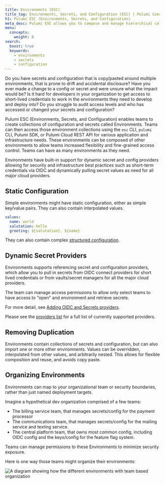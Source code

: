 ```yaml
---
title: Environments (ESC)
title_tag: Environments, Secrets, and Configuration (ESC) | Pulumi Concepts
h1: Pulumi ESC (Environments, Secrets, and Configuration)
meta_desc: Pulumi ESC allows you to compose and manage hierarchical collections of configuration and secrets and consume them in various ways.
menu:
  concepts:
    weight: 8
search:
  boost: true
  keywords:
    - environments
    - secrets
    - configuration
---
```


Do you have secrets and configuration that is copy/pasted around multiple environments, that is prone to drift and accidental disclosure? Have you ever made a change to a config or secret and were unsure what the impact would be? Is it hard for developers in your organization to get access to short-lived credentials to work in the environments they need to develop and deploy into? Do you struggle to audit access levels and who has accessed or changed your secrets and configuration?

Pulumi ESC (Environments, Secrets, and Configuration) enables teams to create collections of configuration and secrets called Environments. Teams can then access those environment collections using the `esc` CLI, `pulumi` CLI, Pulumi SDK, or Pulumi Cloud REST API for various application and infrastructure needs. These environments can be composed of other environments to allow teams increased flexibility and fine-grained access control. Teams can have as many environments as they need.

Environments have built-in support for dynamic secret and config providers allowing for security and infrastructure best practices such as short-term credentials via OIDC and dynamically pulling secret values as need for all major cloud providers.

## Static Configuration

Simple environments might have static configuration, either as simple key/value pairs.  They can also contain interpolated values.

```yaml
values:
  name: world
  salutation: hello
  greeting: ${salutation}, ${name}
```

They can also contain complex [structured configuration](/docs/pulumi-cloud/esc/environments/#structured-configuration).

## Dynamic Secret Providers

Environments supports referencing secret and configuration providers, which allow you to pull in secrets from OIDC connect providers for short lived credentials or from vaults/secret managers for all the major cloud providers.

The team can manage access permissions to allow only select teams to have access to "open" and environment and retrieve secrets.

For more detail, see [Adding OIDC and Secrets providers](/docs/pulumi-cloud/esc/environments/#adding-oidc-and-secrets-providers).

Please see the [providers list](/docs/pulumi-cloud/esc/providers/) for a full list of currently supported providers.

## Removing Duplication

Environments contain collections of secrets and configuration, but can also import one or more other environments.  Values can be overridden, interpolated from other values, and arbitrarily nested.  This allows for flexible composition and reuse, and avoids copy paste.

## Organizing Environments

Environments can map to your organizational team or security boundaries, rather than just named deployment targets.

Imagine a hypothetical dev organization comprised of a few teams:

* The billing service team, that manages secrets/config for the payment processor
* The communications team, that manages secrets/config for the mailing service and texting service.
* The central platform team, that owns most common config, including OIDC config and the keys/config for the feature flag system.

Teams can manage permissions to these Environments to minimize security exposure.

Here is one way those teams might organize their environments:

![A diagram showing how the different environments with team based organization](../img/team_environments.png)
